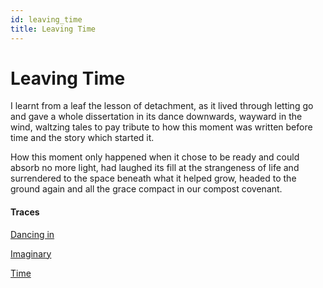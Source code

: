 ```yaml
---
id: leaving_time
title: Leaving Time
---
```


# Leaving Time

I learnt from a leaf the lesson
of detachment, as it lived through
letting go
and gave a whole dissertation
in its dance downwards,
wayward in the wind,
waltzing tales to pay tribute
to how this moment was written
before time and the story
which started it.

How this moment only happened
when it chose to be ready
and could absorb no more light,
had laughed its fill
at the strangeness of life
and surrendered to the space beneath
what it helped grow,
headed to the ground again
and all the grace compact
in our compost covenant.

#### Traces

[Dancing in](https://www.youtube.com/watch?v=qSjpu9sE330 "Sami Yusuf")

[Imaginary](https://youtu.be/HKQQAv5svkk?t=798 "Stephen Hawking")

[Time](https://www.brainpickings.org/2018/04/23/ursula-k-le-guin-hymn-to-time-janna-levin/)
